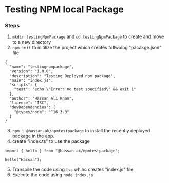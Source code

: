 # Testing NPM local Package

### Steps

1. `mkdir testingNpmPackage` and `cd testingNpmPackage` to create and move to a new directory
2. `npm init` to initilize the project which creates follwoing "pacakge.json" file

```
{
  "name": "testingnpmpackage",
  "version": "1.0.0",
  "description": "Testing Deployed npm package",
  "main": "index.js",
  "scripts": {
    "test": "echo \"Error: no test specified\" && exit 1"
  },
  "author": "Hassan Ali Khan",
  "license": "ISC",
  "devDependencies": {
    "@types/node": "^16.3.3"
  }
}
```

3. `npm i @hassan-ak/npmtestpackage` to install the recently deployed package in the app.
4. create "index.ts" to use the package

```
import { hello } from "@hassan-ak/npmtestpackage";

hello("Hassan");

```

5. Transpile the code using `tsc` whihc creates "index.js" file
6. Execute the code using `node index.js`
